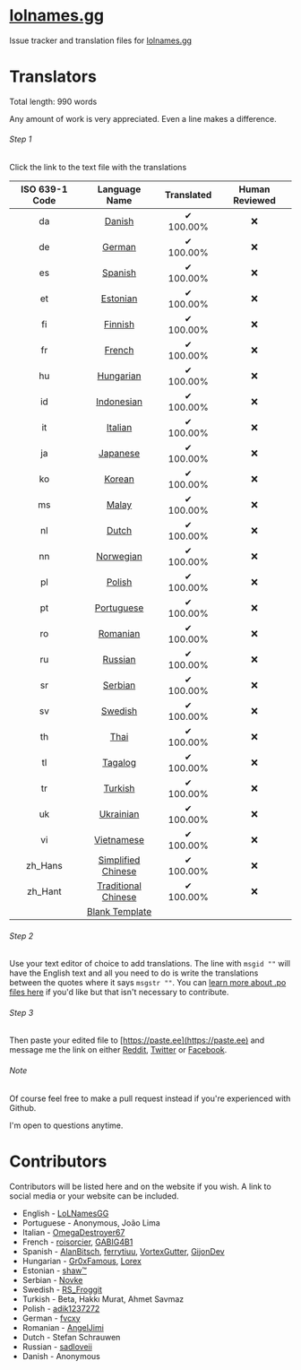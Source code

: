 # [lolnames.gg](https://lolnames.gg/en/)
Issue tracker and translation files for [lolnames.gg](https://lolnames.gg/en/)



# Translators

Total length: 990 words

Any amount of work is very appreciated. Even a line makes a difference.

###### Step 1
Click the link to the text file with the translations

| ISO 639-1 Code | Language Name | Translated | Human Reviewed |
| :-----: | :-----: | :-----: | :-----: |
| da | [Danish](https://raw.githubusercontent.com/hingston/lolnames.gg/master/locale/da/LC_MESSAGES/django.po) | ✔ 100.00% | ❌ |
| de | [German](https://raw.githubusercontent.com/hingston/lolnames.gg/master/locale/de/LC_MESSAGES/django.po) | ✔ 100.00% | ❌ |
| es | [Spanish](https://raw.githubusercontent.com/hingston/lolnames.gg/master/locale/es/LC_MESSAGES/django.po) | ✔ 100.00% | ❌ |
| et | [Estonian](https://raw.githubusercontent.com/hingston/lolnames.gg/master/locale/et/LC_MESSAGES/django.po) | ✔ 100.00% | ❌ |
| fi | [Finnish](https://raw.githubusercontent.com/hingston/lolnames.gg/master/locale/fi/LC_MESSAGES/django.po) | ✔ 100.00% | ❌ |
| fr | [French](https://raw.githubusercontent.com/hingston/lolnames.gg/master/locale/fr/LC_MESSAGES/django.po) | ✔ 100.00% | ❌ |
| hu | [Hungarian](https://raw.githubusercontent.com/hingston/lolnames.gg/master/locale/hu/LC_MESSAGES/django.po) | ✔ 100.00% | ❌ |
| id | [Indonesian](https://raw.githubusercontent.com/hingston/lolnames.gg/master/locale/id/LC_MESSAGES/django.po) | ✔ 100.00% | ❌ |
| it | [Italian](https://raw.githubusercontent.com/hingston/lolnames.gg/master/locale/it/LC_MESSAGES/django.po) | ✔ 100.00% | ❌ |
| ja | [Japanese](https://raw.githubusercontent.com/hingston/lolnames.gg/master/locale/ja/LC_MESSAGES/django.po) | ✔ 100.00% | ❌ |
| ko | [Korean](https://raw.githubusercontent.com/hingston/lolnames.gg/master/locale/ko/LC_MESSAGES/django.po) | ✔ 100.00% | ❌ |
| ms | [Malay](https://raw.githubusercontent.com/hingston/lolnames.gg/master/locale/ms/LC_MESSAGES/django.po) | ✔ 100.00% | ❌ |
| nl | [Dutch](https://raw.githubusercontent.com/hingston/lolnames.gg/master/locale/nl/LC_MESSAGES/django.po) | ✔ 100.00% | ❌ |
| nn | [Norwegian](https://raw.githubusercontent.com/hingston/lolnames.gg/master/locale/nn/LC_MESSAGES/django.po) | ✔ 100.00% | ❌ |
| pl | [Polish](https://raw.githubusercontent.com/hingston/lolnames.gg/master/locale/pl/LC_MESSAGES/django.po) | ✔ 100.00% | ❌ |
| pt | [Portuguese](https://raw.githubusercontent.com/hingston/lolnames.gg/master/locale/pt/LC_MESSAGES/django.po) | ✔ 100.00% | ❌ |
| ro | [Romanian](https://raw.githubusercontent.com/hingston/lolnames.gg/master/locale/ro/LC_MESSAGES/django.po) | ✔ 100.00% | ❌ |
| ru | [Russian](https://raw.githubusercontent.com/hingston/lolnames.gg/master/locale/ru/LC_MESSAGES/django.po) | ✔ 100.00% | ❌ |
| sr | [Serbian](https://raw.githubusercontent.com/hingston/lolnames.gg/master/locale/sr/LC_MESSAGES/django.po) | ✔ 100.00% | ❌ |
| sv | [Swedish](https://raw.githubusercontent.com/hingston/lolnames.gg/master/locale/sv/LC_MESSAGES/django.po) | ✔ 100.00% | ❌ |
| th | [Thai](https://raw.githubusercontent.com/hingston/lolnames.gg/master/locale/th/LC_MESSAGES/django.po) | ✔ 100.00% | ❌ |
| tl | [Tagalog](https://raw.githubusercontent.com/hingston/lolnames.gg/master/locale/tl/LC_MESSAGES/django.po) | ✔ 100.00% | ❌ |
| tr | [Turkish](https://raw.githubusercontent.com/hingston/lolnames.gg/master/locale/tr/LC_MESSAGES/django.po) | ✔ 100.00% | ❌ |
| uk | [Ukrainian](https://raw.githubusercontent.com/hingston/lolnames.gg/master/locale/uk/LC_MESSAGES/django.po) | ✔ 100.00% | ❌ |
| vi | [Vietnamese](https://raw.githubusercontent.com/hingston/lolnames.gg/master/locale/vi/LC_MESSAGES/django.po) | ✔ 100.00% | ❌ |
| zh_Hans | [Simplified Chinese](https://raw.githubusercontent.com/hingston/lolnames.gg/master/locale/zh_Hans/LC_MESSAGES/django.po) | ✔ 100.00% | ❌ |
| zh_Hant | [Traditional Chinese](https://raw.githubusercontent.com/hingston/lolnames.gg/master/locale/zh_Hant/LC_MESSAGES/django.po) | ✔ 100.00% | ❌ |
| | [Blank Template](https://raw.githubusercontent.com/hingston/lolnames.gg/master/locale/template/LC_MESSAGES/django.po) | | |

###### Step 2

Use your text editor of choice to add translations. The line with `msgid ""` will have the English text and all you need to do is write the translations between the quotes where it says `msgstr ""`. You can [learn more about .po files here](https://www.gnu.org/software/gettext/manual/html_node/PO-Files.html) if you'd like but that isn't necessary to contribute.


###### Step 3
Then paste your edited file to [https://paste.ee](https://paste.ee) and message me the link on either [Reddit](https://www.reddit.com/message/compose/?to=LoLNamesGG), [Twitter](https://twitter.com/LoLNamesGG) or [Facebook](https://www.facebook.com/lolnames.gg/).

###### Note

Of course feel free to make a pull request instead if you're experienced with Github.

I'm open to questions anytime.


# Contributors

Contributors will be listed here and on the website if you wish. A link to social media or your website can be included.

  * English - [LoLNamesGG](https://twitter.com/LoLNamesGG)
  * Portuguese - Anonymous, João Lima
  * Italian - [OmegaDestroyer67](https://www.reddit.com/user/OmegaDestroyer67)
  * French - [roisorcier](https://www.reddit.com/user/roisorcier), [GABIG4B1](https://www.reddit.com/user/GABIG4B1)
  * Spanish - [AlanBitsch](https://www.reddit.com/user/AlanBitsch), [ferrytiuu](https://www.reddit.com/user/ferrytiuu), [VortexGutter](https://www.reddit.com/user/VortexGutter), [GijonDev](https://github.com/GijonDev)
  * Hungarian - [Gr0xFamous](https://www.reddit.com/user/Gr0xFamous), [Lorex](https://www.facebook.com/groups/lolhungary/)
  * Estonian - [shaw™](https://twitter.com/ShawiAE)
  * Serbian - [Novke](https://discord.gg/pqQEX6)
  * Swedish - [RS_Froggit](https://www.reddit.com/user/RS_Froggit)
  * Turkish - Beta, Hakkı Murat, Ahmet Savmaz
  * Polish - [adik1237272](https://www.reddit.com/user/adik1237272)
  * German - [fvcxy](https://www.reddit.com/user/fvcxy)
  * Romanian - [AngelJimi](https://www.youtube.com/channel/UC6Qfp0zLBK03eYPnXRL2Gug)
  * Dutch - Stefan Schrauwen
  * Russian - [sadloveii](https://www.reddit.com/user/sadloveii)
  * Danish - Anonymous